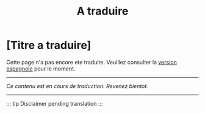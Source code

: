 ﻿---
title: [A traduire]
---

<!-- TODO: translation missing - French version -->

# [Titre a traduire]

Cette page n'a pas encore ete traduite. Veuillez consulter la [version espagnole](/es/mitos-generales-5) pour le moment.

---

*Ce contenu est en cours de traduction. Revenez bientot.*

---

::: tip
Disclaimer pending translation
:::
